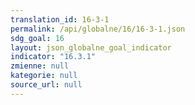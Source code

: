 ```yaml
---
translation_id: 16-3-1
permalink: /api/globalne/16/16-3-1.json
sdg_goal: 16
layout: json_globalne_goal_indicator
indicator: "16.3.1"
zmienne: null
kategorie: null
source_url: null
---
```

